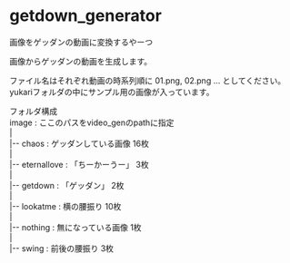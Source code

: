 # getdown_generator
画像をゲッダンの動画に変換するやーつ

画像からゲッダンの動画を生成します。

ファイル名はそれぞれ動画の時系列順に 01.png, 02.png ... としてください。
yukariフォルダの中にサンプル用の画像が入っています。

フォルダ構成  
image : ここのパスをvideo_genのpathに指定  
|  
|-- chaos : ゲッダンしている画像 16枚  
|  
|-- eternallove : 「ちーかーうー」 3枚  
|  
|-- getdown : 「ゲッダン」 2枚  
|  
|-- lookatme : 横の腰振り 10枚  
|  
|-- nothing : 無になっている画像 1枚  
|  
|-- swing : 前後の腰振り 3枚  